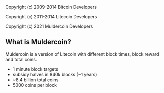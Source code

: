 Copyright (c) 2009-2014 Bitcoin Developers

Copyright (c) 2011-2014 Litecoin Developers

Copyright (c) 2021 Muldercoin Developers

What is Muldercoin?
----------------

Muldercoin is a version of Litecoin with different block times, block reward and total coins.
 - 1 minute block targets
 - subsidy halves in 840k blocks (~1 years)
 - ~8.4 billion total coins
 - 5000 coins per block


